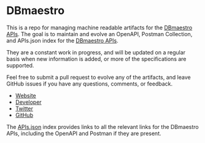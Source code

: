 # DBmaestroThis is a repo for managing machine readable artifacts for the [DBmaestro APIs](http://www.dbmaestro.com/). The goal is to maintain and evolve an OpenAPI, Postman Collection, and APIs.json index for the [DBmaestro APIs](http://www.dbmaestro.com/).They are a constant work in progress, and will be updated on a regular basis when new information is added, or more of the specifications are supported.Feel free to submit a pull request to evolve any of the artifacts, and leave GitHub issues if you have any questions, comments, or feedback.- [Website](http://www.dbmaestro.com/)- [Developer](http://www.dbmaestro.com/)- [Twitter](https://twitter.com/DBmaestro)- [GitHub](https://github.com/DBMaestroDev)The [APIs.json](https://github.com/api-evangelist/dbmaestro/blob/master/apis.json) index provides links to all the relevant links for the DBmaestro APIs, including the OpenAPI and Postman if they are present.